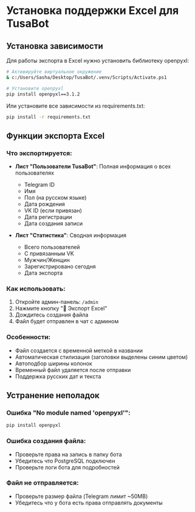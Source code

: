 # Установка поддержки Excel для TusaBot

## Установка зависимости

Для работы экспорта в Excel нужно установить библиотеку openpyxl:

```bash
# Активируйте виртуальное окружение
& c:/Users/Sasha/Desktop/TusaBot/.venv/Scripts/Activate.ps1

# Установите openpyxl
pip install openpyxl==3.1.2
```

Или установите все зависимости из requirements.txt:

```bash
pip install -r requirements.txt
```

## Функции экспорта Excel

### Что экспортируется:
- **Лист "Пользователи TusaBot"**: Полная информация о всех пользователях
  - Telegram ID
  - Имя
  - Пол (на русском языке)
  - Дата рождения
  - VK ID (если привязан)
  - Дата регистрации
  - Дата создания записи

- **Лист "Статистика"**: Сводная информация
  - Всего пользователей
  - С привязанным VK
  - Мужчин/Женщин
  - Зарегистрировано сегодня
  - Дата экспорта

### Как использовать:
1. Откройте админ-панель: `/admin`
2. Нажмите кнопку "📄 Экспорт Excel"
3. Дождитесь создания файла
4. Файл будет отправлен в чат с админом

### Особенности:
- Файл создается с временной меткой в названии
- Автоматическая стилизация (заголовки выделены синим цветом)
- Автоподбор ширины колонок
- Временный файл удаляется после отправки
- Поддержка русских дат и текста

## Устранение неполадок

### Ошибка "No module named 'openpyxl'":
```bash
pip install openpyxl
```

### Ошибка создания файла:
- Проверьте права на запись в папку бота
- Убедитесь что PostgreSQL подключен
- Проверьте логи бота для подробностей

### Файл не отправляется:
- Проверьте размер файла (Telegram лимит ~50MB)
- Убедитесь что у бота есть права отправлять документы
